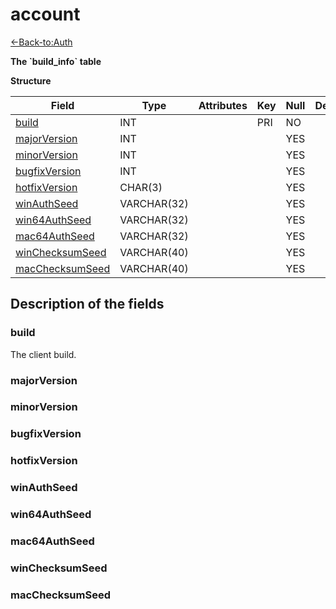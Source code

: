 # account

[<-Back-to:Auth](database-auth.md)

**The \`build_info\` table**

**Structure**

| Field                 | Type         | Attributes | Key | Null | Default           | Extra          | Comment    |
|-----------------------|--------------|------------|-----|------|-------------------|----------------|------------|
| [build][1]            | INT          |            | PRI | NO   |                   |                | Identifier |
| [majorVersion][2]     | INT          |            |     | YES  |                   |                |            |
| [minorVersion][3]     | INT          |            |     | YES  |                   |                |            |
| [bugfixVersion][4]    | INT          |            |     | YES  |                   |                |            |
| [hotfixVersion][5]    | CHAR(3)      |            |     | YES  |                   |                |            |
| [winAuthSeed][6]      | VARCHAR(32)  |            |     | YES  |                   |                |            |
| [win64AuthSeed][7]    | VARCHAR(32)  |            |     | YES  |                   |                |            |
| [mac64AuthSeed][8]    | VARCHAR(32)  |            |     | YES  |                   |                |            |
| [winChecksumSeed][9]  | VARCHAR(40)  |            |     | YES  |                   |                |            |
| [macChecksumSeed][10] | VARCHAR(40)  |            |     | YES  |                   |                |            |

[1]: #build
[2]: #majorversion
[3]: #minorversion
[4]: #bugfixversion
[5]: #hotfixversion
[6]: #winauthseed
[7]: #win64authseed
[8]: #mac64authseed
[9]: #winchecksumseed
[10]: #macchecksumseed

## Description of the fields

### build

The client build.

### majorVersion

### minorVersion

### bugfixVersion

### hotfixVersion

### winAuthSeed

### win64AuthSeed

### mac64AuthSeed

### winChecksumSeed

### macChecksumSeed
